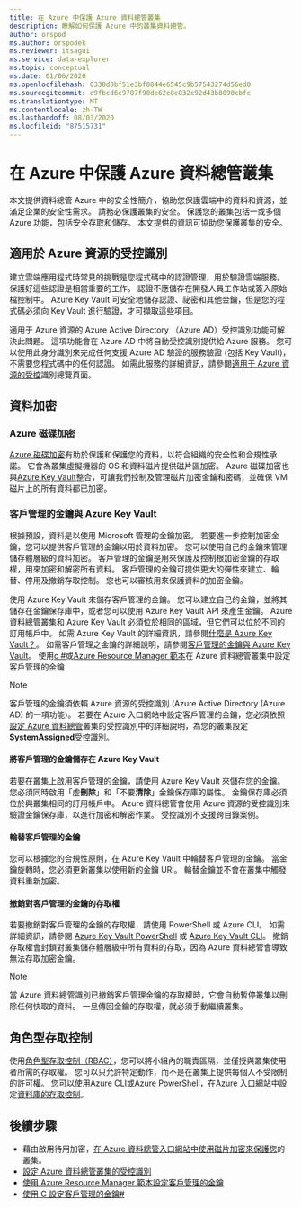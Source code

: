 ```yaml
---
title: 在 Azure 中保護 Azure 資料總管叢集
description: 瞭解如何保護 Azure 中的叢集資料總管。
author: orspod
ms.author: orspodek
ms.reviewer: itsagui
ms.service: data-explorer
ms.topic: conceptual
ms.date: 01/06/2020
ms.openlocfilehash: 0330d0bf51e3bf8844e6545c9b57543274d56ed0
ms.sourcegitcommit: d9fbcd6c9787f90de62e8e832c92d43b8090cbfc
ms.translationtype: MT
ms.contentlocale: zh-TW
ms.lasthandoff: 08/03/2020
ms.locfileid: "87515731"
---
```

# <a name="secure-azure-data-explorer-clusters-in-azure"></a>在 Azure 中保護 Azure 資料總管叢集

本文提供資料總管 Azure 中的安全性簡介，協助您保護雲端中的資料和資源，並滿足企業的安全性需求。 請務必保護叢集的安全。 保護您的叢集包括一或多個 Azure 功能，包括安全存取和儲存。 本文提供的資訊可協助您保護叢集的安全。

## <a name="managed-identities-for-azure-resources"></a>適用於 Azure 資源的受控識別

建立雲端應用程式時常見的挑戰是您程式碼中的認證管理，用於驗證雲端服務。 保護好這些認證是相當重要的工作。 認證不應儲存在開發人員工作站或簽入原始檔控制中。 Azure Key Vault 可安全地儲存認證、祕密和其他金鑰，但是您的程式碼必須向 Key Vault 進行驗證，才可擷取這些項目。

適用于 Azure 資源的 Azure Active Directory （Azure AD）受控識別功能可解決此問題。 這項功能會在 Azure AD 中將自動受控識別提供給 Azure 服務。 您可以使用此身分識別來完成任何支援 Azure AD 驗證的服務驗證 (包括 Key Vault)，不需要您程式碼中的任何認證。 如需此服務的詳細資訊，請參閱[適用于 Azure 資源的受控](/azure/active-directory/managed-identities-azure-resources/overview)識別總覽頁面。

## <a name="data-encryption"></a>資料加密

### <a name="azure-disk-encryption"></a>Azure 磁碟加密

[Azure 磁碟加密](/azure/security/azure-security-disk-encryption-overview)有助於保護和保護您的資料，以符合組織的安全性和合規性承諾。 它會為叢集虛擬機器的 OS 和資料磁片提供磁片區加密。 Azure 磁碟加密也與[Azure Key Vault](/azure/key-vault/)整合，可讓我們控制及管理磁片加密金鑰和密碼，並確保 VM 磁片上的所有資料都已加密。 

### <a name="customer-managed-keys-with-azure-key-vault"></a>客戶管理的金鑰與 Azure Key Vault

根據預設，資料是以使用 Microsoft 管理的金鑰加密。 若要進一步控制加密金鑰，您可以提供客戶管理的金鑰以用於資料加密。 您可以使用自己的金鑰來管理儲存體層級的資料加密。 客戶管理的金鑰是用來保護及控制根加密金鑰的存取權，用來加密和解密所有資料。 客戶管理的金鑰可提供更大的彈性來建立、輪替、停用及撤銷存取控制。 您也可以審核用來保護資料的加密金鑰。

使用 Azure Key Vault 來儲存客戶管理的金鑰。 您可以建立自己的金鑰，並將其儲存在金鑰保存庫中，或者您可以使用 Azure Key Vault API 來產生金鑰。 Azure 資料總管叢集和 Azure Key Vault 必須位於相同的區域，但它們可以位於不同的訂用帳戶中。 如需 Azure Key Vault 的詳細資訊，請參閱[什麼是 Azure Key Vault？](/azure/key-vault/key-vault-overview)。 如需客戶管理之金鑰的詳細說明，請參閱[客戶管理的金鑰與 Azure Key Vault](/azure/storage/common/storage-service-encryption)。 使用[c #](customer-managed-keys-csharp.md)或[Azure Resource Manager 範本](customer-managed-keys-resource-manager.md)在 Azure 資料總管叢集中設定客戶管理的金鑰

> [!Note]
> 客戶管理的金鑰須依賴 Azure 資源的受控識別 (Azure Active Directory (Azure AD) 的一項功能)。 若要在 Azure 入口網站中設定客戶管理的金鑰，您必須依照[設定 Azure 資料總管](managed-identities.md)叢集的受控識別中的詳細說明，為您的叢集設定**SystemAssigned**受控識別。

#### <a name="store-customer-managed-keys-in-azure-key-vault"></a>將客戶管理的金鑰儲存在 Azure Key Vault

若要在叢集上啟用客戶管理的金鑰，請使用 Azure Key Vault 來儲存您的金鑰。 您必須同時啟用「虛**刪除**」和「不要**清除**」金鑰保存庫的屬性。 金鑰保存庫必須位於與叢集相同的訂用帳戶中。 Azure 資料總管會使用 Azure 資源的受控識別來驗證金鑰保存庫，以進行加密和解密作業。 受控識別不支援跨目錄案例。

#### <a name="rotate-customer-managed-keys"></a>輪替客戶管理的金鑰

您可以根據您的合規性原則，在 Azure Key Vault 中輪替客戶管理的金鑰。 當金鑰旋轉時，您必須更新叢集以使用新的金鑰 URI。 輪替金鑰並不會在叢集中觸發資料重新加密。 

#### <a name="revoke-access-to-customer-managed-keys"></a>撤銷對客戶管理的金鑰的存取權

若要撤銷對客戶管理的金鑰的存取權，請使用 PowerShell 或 Azure CLI。 如需詳細資訊，請參閱 [Azure Key Vault PowerShell](/powershell/module/az.keyvault/) 或 [Azure Key Vault CLI](/cli/azure/keyvault)。 撤銷存取權會封鎖對叢集儲存體層級中所有資料的存取，因為 Azure 資料總管會導致無法存取加密金鑰。

> [!Note]
> 當 Azure 資料總管識別已撤銷客戶管理金鑰的存取權時，它會自動暫停叢集以刪除任何快取的資料。 一旦傳回金鑰的存取權，就必須手動繼續叢集。

## <a name="role-based-access-control"></a>角色型存取控制

使用[角色型存取控制（RBAC）](/azure/role-based-access-control/overview)，您可以將小組內的職責區隔，並僅授與叢集使用者所需的存取權。 您可以只允許特定動作，而不是在叢集上提供每個人不受限制的許可權。 您可以使用[Azure CLI](/azure/role-based-access-control/role-assignments-cli)或[Azure PowerShell](/azure/role-based-access-control/role-assignments-powershell)，在[Azure 入口網站](/azure/role-based-access-control/role-assignments-portal)中設定[資料庫的存取控制](manage-database-permissions.md)。

## <a name="next-steps"></a>後續步驟

* 藉由啟用待用加密，[在 Azure 資料總管入口網站中使用磁片加密來保護您](cluster-disk-encryption.md)的叢集。
* [設定 Azure 資料總管叢集的受控識別](managed-identities.md)
* [使用 Azure Resource Manager 範本設定客戶管理的金鑰](customer-managed-keys-resource-manager.md)
* [使用 C 設定客戶管理的金鑰#](customer-managed-keys-csharp.md)

